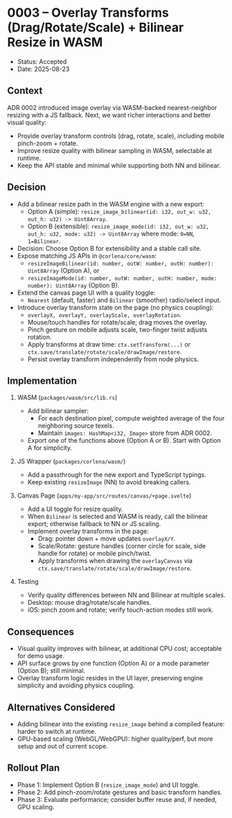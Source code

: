# 0003 – Overlay Transforms (Drag/Rotate/Scale) + Bilinear Resize in WASM

- Status: Accepted
- Date: 2025-08-23

## Context

ADR 0002 introduced image overlay via WASM-backed nearest-neighbor resizing with a JS fallback. Next, we want richer interactions and better visual quality:

- Provide overlay transform controls (drag, rotate, scale), including mobile pinch-zoom + rotate.
- Improve resize quality with bilinear sampling in WASM, selectable at runtime.
- Keep the API stable and minimal while supporting both NN and bilinear.

## Decision

- Add a bilinear resize path in the WASM engine with a new export:
  - Option A (simple): `resize_image_bilinear(id: i32, out_w: u32, out_h: u32) -> Uint8Array`.
  - Option B (extensible): `resize_image_mode(id: i32, out_w: u32, out_h: u32, mode: u32) -> Uint8Array` where mode: `0=NN`, `1=Bilinear`.
- Decision: Choose Option B for extensibility and a stable call site.
- Expose matching JS APIs in `@corlena/core/wasm`:
  - `resizeImageBilinear(id: number, outW: number, outH: number): Uint8Array` (Option A), or
  - `resizeImageMode(id: number, outW: number, outH: number, mode: number): Uint8Array` (Option B).
- Extend the canvas page UI with a quality toggle:
  - `Nearest` (default, faster) and `Bilinear` (smoother) radio/select input.
- Introduce overlay transform state on the page (no physics coupling):
  - `overlayX, overlayY, overlayScale, overlayRotation`.
  - Mouse/touch handles for rotate/scale; drag moves the overlay.
  - Pinch gesture on mobile adjusts scale, two-finger twist adjusts rotation.
  - Apply transforms at draw time: `ctx.setTransform(...)` or `ctx.save/translate/rotate/scale/drawImage/restore`.
  - Persist overlay transform independently from node physics.

## Implementation

1. WASM (`packages/wasm/src/lib.rs`)
   - Add bilinear sampler:
     - For each destination pixel, compute weighted average of the four neighboring source texels.
     - Maintain `images: HashMap<i32, Image>` store from ADR 0002.
   - Export one of the functions above (Option A or B). Start with Option A for simplicity.

2. JS Wrapper (`packages/corlena/wasm/`)
   - Add a passthrough for the new export and TypeScript typings.
   - Keep existing `resizeImage` (NN) to avoid breaking callers.

3. Canvas Page (`apps/my-app/src/routes/canvas/+page.svelte`)
   - Add a UI toggle for resize quality.
   - When `Bilinear` is selected and WASM is ready, call the bilinear export; otherwise fallback to NN or JS scaling.
   - Implement overlay transforms in the page:
     - Drag: pointer down + move updates `overlayX/Y`.
     - Scale/Rotate: gesture handles (corner circle for scale, side handle for rotate) or mobile pinch/twist.
     - Apply transforms when drawing the `overlayCanvas` via `ctx.save/translate/rotate/scale/drawImage/restore`.

4. Testing
   - Verify quality differences between NN and Bilinear at multiple scales.
   - Desktop: mouse drag/rotate/scale handles.
   - iOS: pinch zoom and rotate; verify touch-action modes still work.

## Consequences

- Visual quality improves with bilinear, at additional CPU cost; acceptable for demo usage.
- API surface grows by one function (Option A) or a mode parameter (Option B); still minimal.
- Overlay transform logic resides in the UI layer, preserving engine simplicity and avoiding physics coupling.

## Alternatives Considered

- Adding bilinear into the existing `resize_image` behind a compiled feature: harder to switch at runtime.
- GPU-based scaling (WebGL/WebGPU): higher quality/perf, but more setup and out of current scope.

## Rollout Plan

- Phase 1: Implement Option B (`resize_image_mode`) and UI toggle.
- Phase 2: Add pinch-zoom/rotate gestures and basic transform handles.
- Phase 3: Evaluate performance; consider buffer reuse and, if needed, GPU scaling.
